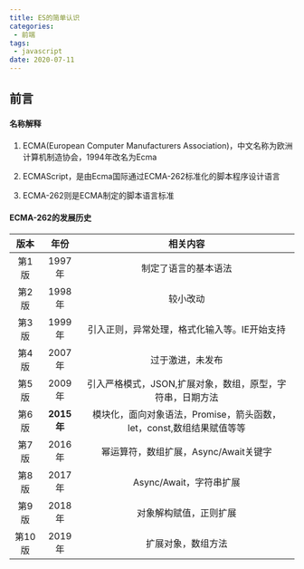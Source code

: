 ```yaml
---
title: ES的简单认识
categories:
 - 前端
tags:
 - javascript
date: 2020-07-11
---
```


## 前言

#### 名称解释

1. ECMA(European Computer Manufacturers Association)，中文名称为欧洲计算机制造协会，1994年改名为Ecma

2. ECMAScript，是由Ecma国际通过ECMA-262标准化的脚本程序设计语言

3. ECMA-262则是ECMA制定的脚本语言标准

#### ECMA-262的发展历史

|  版本  |    年份    |                           相关内容                           |
| :----: | :--------: | :----------------------------------------------------------: |
| 第1版  |   1997年   |                     制定了语言的基本语法                     |
| 第2版  |   1998年   |                           较小改动                           |
| 第3版  |   1999年   |         引入正则，异常处理，格式化输入等。IE开始支持         |
| 第4版  |   2007年   |                       过于激进，未发布                       |
| 第5版  |   2009年   |  引入严格模式，JSON,扩展对象，数组，原型，字符串，日期方法   |
| 第6版  | **2015年** | 模块化，面向对象语法，Promise，箭头函数，let，const,数组结果赋值等等 |
| 第7版  |   2016年   |            幂运算符，数组扩展，Async/Await关键字             |
| 第8版  |   2017年   |                   Async/Await，字符串扩展                    |
| 第9版  |   2018年   |                    对象解构赋值，正则扩展                    |
| 第10版 |   2019年   |                      扩展对象，数组方法                      |
